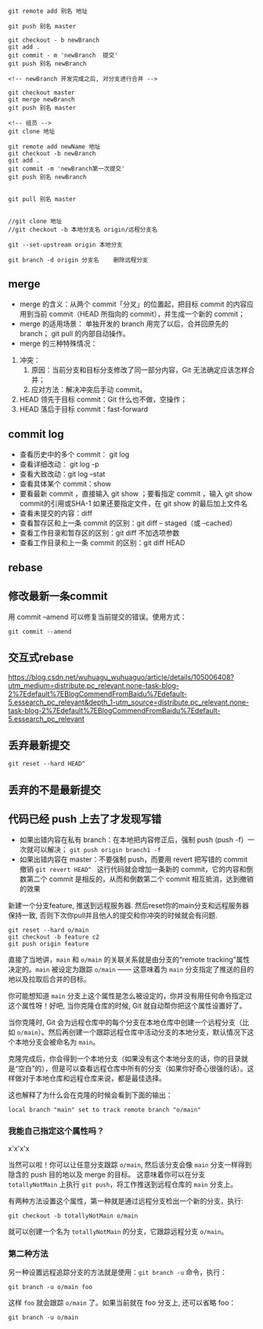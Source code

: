 ```
git remote add 别名 地址

git push 别名 master

git checkout - b newBranch
git add .
git commit - m 'newBranch  提交'
git push 别名 newBranch

<!-- newBranch 开发完成之后, 对分支进行合并 -->

git checkout master
git merge newBranch
git push 别名 master

<!-- 组员 -->
git clone 地址

git remote add newName 地址
git checkout -b newBranch
git add .
git commit -m 'newBranch第一次提交'
git push 别名 newBranch


git pull 别名 master


//git clone 地址
//git checkout -b 本地分支名 origin/远程分支名

git --set-upstream origin 本地分支

git branch -d origin 分支名    删除远程分支
```



## merge
- merge 的含义：从两个 commit「分叉」的位置起，把目标 commit 的内容应用到当前 commit（HEAD 所指向的 commit），并生成一个新的 commit；
- merge 的适用场景：
单独开发的 branch 用完了以后，合并回原先的 branch；
git pull 的内部自动操作。
- merge 的三种特殊情况：
1. 冲突：
   1. 原因：当前分支和目标分支修改了同一部分内容，Git 无法确定应该怎样合并；
   2. 应对方法：解决冲突后手动 commit。
2. HEAD 领先于目标 commit：Git 什么也不做，空操作；
3. HEAD 落后于目标 commit：fast-forward

## commit log
- 查看历史中的多个 commit： git log
- 查看详细改动： git log -p
- 查看大致改动：git log –stat
- 查看具体某个 commit：show
- 要看最新 commit ，直接输入 git show ；要看指定 commit ，输入 git show commit的引用或SHA-1
如果还要指定文件，在 git show 的最后加上文件名
- 查看未提交的内容：diff
- 查看暂存区和上一条 commit 的区别：git diff – staged（或 –cached）
- 查看工作目录和暂存区的区别：git diff 不加选项参数
- 查看工作目录和上一条 commit 的区别：git diff HEAD

## rebase


## 修改最新一条commit
用 commit –amend 可以修复当前提交的错误。使用方式：

``git commit --amend``

## 交互式rebase
https://blog.csdn.net/wuhuagu_wuhuaguo/article/details/105006408?utm_medium=distribute.pc_relevant.none-task-blog-2%7Edefault%7EBlogCommendFromBaidu%7Edefault-5.essearch_pc_relevant&depth_1-utm_source=distribute.pc_relevant.none-task-blog-2%7Edefault%7EBlogCommendFromBaidu%7Edefault-5.essearch_pc_relevant

## 丢弃最新提交
``git reset --hard HEAD^``

## 丢弃的不是最新提交

## 代码已经 push 上去了才发现写错
- 如果出错内容在私有 branch：在本地把内容修正后，强制 push (push -f）一次就可以解决；
``git push origin branch1 -f``
- 如果出错内容在 master：不要强制 push，而要用 revert 把写错的 commit 撤销
``git revert HEAD^
``
这行代码就会增加一条新的 commit，它的内容和倒数第二个 commit 是相反的，从而和倒数第二个 commit 相互抵消，达到撤销的效果





新建一个分支feature, 推送到远程服务器. 然后reset你的main分支和远程服务器保持一致, 否则下次你pull并且他人的提交和你冲突的时候就会有问题.

```shell
git reset --hard o/main
git checkout -b feature c2
git push origin feature
```





直接了当地讲，`main` 和 `o/main` 的关联关系就是由分支的“remote tracking”属性决定的。`main` 被设定为跟踪 `o/main` —— 这意味着为 `main` 分支指定了推送的目的地以及拉取后合并的目标。

你可能想知道 `main` 分支上这个属性是怎么被设定的，你并没有用任何命令指定过这个属性呀！好吧, 当你克隆仓库的时候, Git 就自动帮你把这个属性设置好了。

当你克隆时, Git 会为远程仓库中的每个分支在本地仓库中创建一个远程分支（比如 `o/main`）。然后再创建一个跟踪远程仓库中活动分支的本地分支，默认情况下这个本地分支会被命名为 `main`。

克隆完成后，你会得到一个本地分支（如果没有这个本地分支的话，你的目录就是“空白”的），但是可以查看远程仓库中所有的分支（如果你好奇心很强的话）。这样做对于本地仓库和远程仓库来说，都是最佳选择。

这也解释了为什么会在克隆的时候会看到下面的输出：

```
local branch "main" set to track remote branch "o/main"
```

### 我能自己指定这个属性吗？

x'x'x'x

当然可以啦！你可以让任意分支跟踪 `o/main`, 然后该分支会像 `main` 分支一样得到隐含的 push 目的地以及 merge 的目标。 这意味着你可以在分支 `totallyNotMain` 上执行 `git push`，将工作推送到远程仓库的 `main` 分支上。

有两种方法设置这个属性，第一种就是通过远程分支检出一个新的分支，执行:

```
git checkout -b totallyNotMain o/main
```

就可以创建一个名为 `totallyNotMain` 的分支，它跟踪远程分支 `o/main`。

### 第二种方法

另一种设置远程追踪分支的方法就是使用：`git branch -u` 命令，执行：

```
git branch -u o/main foo
```

这样 `foo` 就会跟踪 `o/main` 了。如果当前就在 foo 分支上, 还可以省略 foo：

```
git branch -u o/main
```

